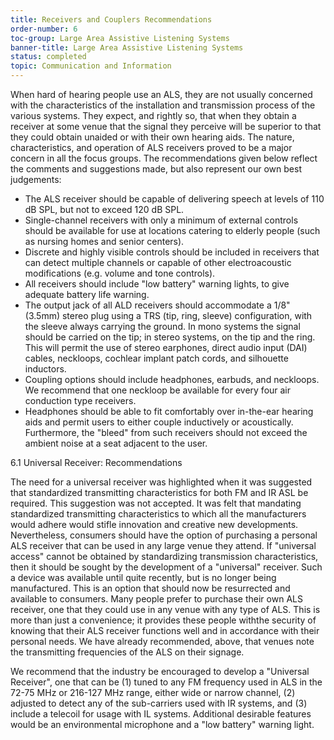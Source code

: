 ```yaml
---
title: Receivers and Couplers Recommendations
order-number: 6
toc-group: Large Area Assistive Listening Systems
banner-title: Large Area Assistive Listening Systems
status: completed
topic: Communication and Information
---
```


When hard of hearing people use an ALS, they are not usually concerned with the characteristics of the installation and transmission process of the various systems. They expect, and rightly so, that when they obtain a receiver at some venue that the signal they perceive will be superior to that they could obtain unaided or with their own hearing aids. The nature, characteristics, and operation of ALS receivers proved to be a major concern in all the focus groups. The recommendations given below reflect the comments and suggestions made, but also represent our own best judgements:

-   The ALS receiver should be capable of delivering speech at levels of 110 dB SPL, but not to exceed 120 dB SPL.
-   Single-channel receivers with only a minimum of external controls should be available for use at locations catering to elderly people (such as nursing homes and senior centers).
-   Discrete and highly visible controls should be included in receivers that can detect multiple channels or capable of other electroacoustic modifications (e.g. volume and tone controls).
-   All receivers should include "low battery" warning lights, to give adequate battery life warning.
-   The output jack of all ALD receivers should accommodate a 1/8" (3.5mm) stereo plug using a TRS (tip, ring, sleeve) configuration, with the sleeve always carrying the ground. In mono systems the signal should be carried on the tip; in stereo systems, on the tip and the ring. This will permit the use of stereo earphones, direct audio input (DAI) cables, neckloops, cochlear implant patch cords, and silhouette inductors.
-   Coupling options should include headphones, earbuds, and neckloops. We recommend that one neckloop be available for every four air conduction type receivers.
-   Headphones should be able to fit comfortably over in-the-ear hearing aids and permit users to either couple inductively or acoustically. Furthermore, the "bleed" from such receivers should not exceed the ambient noise at a seat adjacent to the user.

6.1 Universal Receiver: Recommendations

The need for a universal receiver was highlighted when it was suggested that standardized transmitting characteristics for both FM and IR ASL be required. This suggestion was not accepted. It was felt that mandating standardized transmitting characteristics to which all the manufacturers would adhere would stifle innovation and creative new developments. Nevertheless, consumers should have the option of purchasing a personal ALS receiver that can be used in any large venue they attend. If "universal access" cannot be obtained by standardizing transmission characteristics, then it should be sought by the development of a "universal" receiver. Such a device was available until quite recently, but is no longer being manufactured. This is an option that should now be resurrected and available to consumers. Many people prefer to purchase their own ALS receiver, one that they could use in any venue with any type of ALS. This is more than just a convenience; it provides these people withthe security of knowing that their ALS receiver functions well and in accordance with their personal needs. We have already recommended, above, that venues note the transmitting frequencies of the ALS on their signage.

We recommend that the industry be encouraged to develop a "Universal Receiver", one that can be (1) tuned to any FM frequency used in ALS in the 72-75 MHz or 216-127 MHz range, either wide or narrow channel, (2) adjusted to detect any of the sub-carriers used with IR systems, and (3) include a telecoil for usage with IL systems. Additional desirable features would be an environmental microphone and a "low battery" warning light.
